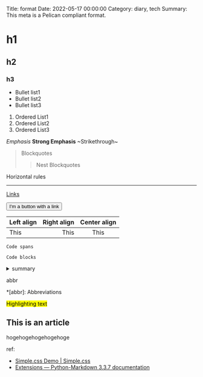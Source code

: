 Title: format
Date: 2022-05-17 00:00:00
Category: diary, tech
Summary: This meta is a Pelican compliant format.

# h1
## h2
### h3

* Bullet list1
* Bullet list2
* Bullet list3


1. Ordered List1
1. Ordered List2
1. Ordered List3

*Emphasis*
**Strong Emphasis**
~Strikethrough~

> Blockquotes
>> Nest Blockquotes

Horizontal rules

---------

[Links](example.com)

<a href="https://example.com"><button>I'm a button with a link</button></a>


| Left align | Right align | Center align |
|:-----------|------------:|:------------:|
| This       | This        | This         |

`Code spans`

```
Code blocks
```

<details>
<summary>summary</summary>
```
import this
```
</details>


abbr

*[abbr]: Abbreviations

<mark>Highlighting text<mark>

<article>
<h2>This is an article</h2>
hogehogehogehogehoge
</article>


ref:

- [Simple.css Demo | Simple.css](https://simplecss.org/demo)
- [Extensions — Python-Markdown 3.3.7 documentation](https://python-markdown.github.io/extensions/)
